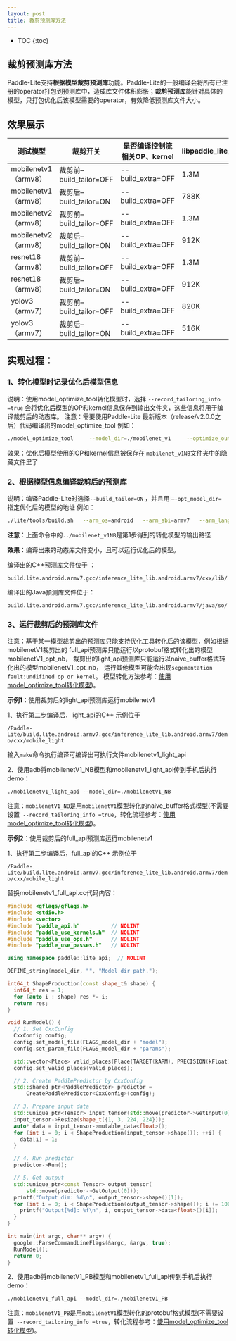 ```yaml
---
layout: post
title: 裁剪预测库方法
---
```

* TOC
{:toc}

## 裁剪预测库方法

Paddle-Lite支持**根据模型裁剪预测库**功能。Paddle-Lite的一般编译会将所有已注册的operator打包到预测库中，造成库文件体积膨胀；**裁剪预测库**能针对具体的模型，只打包优化后该模型需要的operator，有效降低预测库文件大小。

## 效果展示

| 测试模型 | 裁剪开关 | 是否编译控制流相关OP、kernel | libpaddle_lite_jni.so |
| ------------------ | ---------------------------- | ----------------------------- | --------------------- |
| mobilenetv1（armv8） | 裁剪前–build_tailor=OFF   | --build_extra=OFF          | 1.3M                |
| mobilenetv1（armv8） | 裁剪后–build_tailor=ON   | --build_extra=OFF         | 788K              |
| mobilenetv2（armv8） | 裁剪前–build_tailor=OFF      | --build_extra=OFF          | 1.3M                |
| mobilenetv2（armv8） | 裁剪后–build_tailor=ON   | --build_extra=OFF         | 912K          |
| resnet18（armv8） | 裁剪前–build_tailor=OFF     | --build_extra=OFF          | 1.3M                |
| resnet18（armv8） | 裁剪后–build_tailor=ON   | --build_extra=OFF         | 912K           |
| yolov3（armv7） | 裁剪前–build_tailor=OFF      | --build_extra=OFF          | 820K     |
| yolov3（armv7） | 裁剪后–build_tailor=ON   | --build_extra=OFF         | 516K          |

## 实现过程：


### 1、转化模型时记录优化后模型信息

说明：使用model_optimize_tool转化模型时，选择 `--record_tailoring_info =true`  会将优化后模型的OP和kernel信息保存到输出文件夹，这些信息将用于编译裁剪后的动态库。
注意：需要使用Paddle-Lite 最新版本（release/v2.0.0之后）代码编译出的model_optimize_tool
例如：

```bash
./model_optimize_tool     --model_dir=./mobilenet_v1     --optimize_out_type=naive_buffer     --optimize_out=mobilenet_v1NB     --record_tailoring_info =true     --valid_targets=arm
```
效果：优化后模型使用的OP和kernel信息被保存在 `mobilenet_v1NB`文件夹中的隐藏文件里了

### 2、根据模型信息编译裁剪后的预测库

说明：编译Paddle-Lite时选择`--build_tailor=ON` ，并且用   `–-opt_model_dir=`   指定优化后的模型的地址
例如：

```bash
./lite/tools/build.sh   --arm_os=android   --arm_abi=armv7   --arm_lang=gcc   --android_stl=c++_static   --build_extra=ON --build_tailor=ON --opt_model_dir=../mobilenet_v1NB full_publish
```
**注意**：上面命令中的`../mobilenet_v1NB`是第1步得到的转化模型的输出路径

**效果**：编译出来的动态库文件变小，且可以运行优化后的模型。

编译出的C++预测库文件位于  ：

`build.lite.android.armv7.gcc/inference_lite_lib.android.armv7/cxx/lib/`

编译出的Java预测库文件位于：

`build.lite.android.armv7.gcc/inference_lite_lib.android.armv7/java/so/`

### 3、运行裁剪后的预测库文件

注意：基于某一模型裁剪出的预测库只能支持优化工具转化后的该模型，例如根据mobilenetV1裁剪出的 full_api预测库只能运行以protobuf格式转化出的模型mobilenetV1_opt_nb， 裁剪出的light_api预测库只能运行以naive_buffer格式转化出的模型mobilenetV1_opt_nb， 运行其他模型可能会出现`segementation fault:undifined op or kernel`。  模型转化方法参考：[使用model_optimize_tool转化模型](../model_optimize_tool))。



**示例1**：使用裁剪后的light_api预测库运行mobilenetv1

1、执行第二步编译后，light_api的C++ 示例位于

`/Paddle-Lite/build.lite.android.armv7.gcc/inference_lite_lib.android.armv7/demo/cxx/mobile_light`

输入`make`命令执行编译可编译出可执行文件mobilenetv1_light_api

2、使用adb将mobilenetV1_NB模型和mobilenetv1_light_api传到手机后执行demo：

`./mobilenetv1_light_api --model_dir=./mobilenetV1_NB`

注意：`mobilenetV1_NB`是用`mobilenetV1`模型转化的naive_buffer格式模型(不需要设置` --record_tailoring_info =true`，转化流程参考：[使用model_optimize_tool转化模型](../model_optimize_tool))。



**示例2**：使用裁剪后的full_api预测库运行mobilenetv1

1、执行第二步编译后，full_api的C++ 示例位于

`/Paddle-Lite/build.lite.android.armv7.gcc/inference_lite_lib.android.armv7/demo/cxx/mobile_light`

替换mobilenetv1_full_api.cc代码内容：

```C++
#include <gflags/gflags.h>
#include <stdio.h>
#include <vector>
#include "paddle_api.h"          // NOLINT
#include "paddle_use_kernels.h"  // NOLINT
#include "paddle_use_ops.h"      // NOLINT
#include "paddle_use_passes.h"   // NOLINT

using namespace paddle::lite_api;  // NOLINT

DEFINE_string(model_dir, "", "Model dir path.");

int64_t ShapeProduction(const shape_t& shape) {
  int64_t res = 1;
  for (auto i : shape) res *= i;
  return res;
}

void RunModel() {
  // 1. Set CxxConfig
  CxxConfig config;
  config.set_model_file(FLAGS_model_dir + "model");
  config.set_param_file(FLAGS_model_dir + "params");

  std::vector<Place> valid_places{Place{TARGET(kARM), PRECISION(kFloat)}};
  config.set_valid_places(valid_places);

  // 2. Create PaddlePredictor by CxxConfig
  std::shared_ptr<PaddlePredictor> predictor =
      CreatePaddlePredictor<CxxConfig>(config);

  // 3. Prepare input data
  std::unique_ptr<Tensor> input_tensor(std::move(predictor->GetInput(0)));
  input_tensor->Resize(shape_t({1, 3, 224, 224}));
  auto* data = input_tensor->mutable_data<float>();
  for (int i = 0; i < ShapeProduction(input_tensor->shape()); ++i) {
    data[i] = 1;
  }

  // 4. Run predictor
  predictor->Run();

  // 5. Get output
  std::unique_ptr<const Tensor> output_tensor(
      std::move(predictor->GetOutput(0)));
  printf("Output dim: %d\n", output_tensor->shape()[1]);
  for (int i = 0; i < ShapeProduction(output_tensor->shape()); i += 100) {
    printf("Output[%d]: %f\n", i, output_tensor->data<float>()[i]);
  }
}

int main(int argc, char** argv) {
  google::ParseCommandLineFlags(&argc, &argv, true);
  RunModel();
  return 0;
}

```

2、使用adb将mobilenetV1_PB模型和mobilenetv1_full_api传到手机后执行demo：

`./mobilenetv1_full_api --model_dir=./mobilenetV1_PB`

注意：`mobilenetV1_PB`是用`mobilenetV1`模型转化的protobuf格式模型(不需要设置` --record_tailoring_info =true`，转化流程参考：[使用model_optimize_tool转化模型](../model_optimize_tool))。


